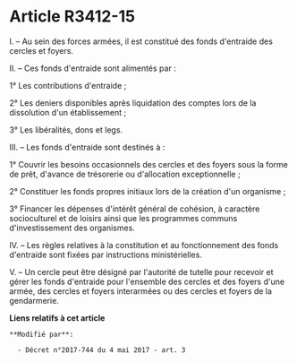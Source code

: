 # Article R3412-15

I. – Au sein des forces armées, il est constitué des fonds d'entraide des cercles et foyers.

II. – Ces fonds d'entraide sont alimentés par :

1° Les contributions d'entraide ;

2° Les deniers disponibles après liquidation des comptes lors de la dissolution d'un établissement ;

3° Les libéralités, dons et legs.

III. – Les fonds d'entraide sont destinés à :

1° Couvrir les besoins occasionnels des cercles et des foyers sous la forme de prêt, d'avance de trésorerie ou d'allocation
exceptionnelle ;

2° Constituer les fonds propres initiaux lors de la création d'un organisme ;

3° Financer les dépenses d'intérêt général de cohésion, à caractère socioculturel et de loisirs ainsi que les programmes
communs d'investissement des organismes.

IV. – Les règles relatives à la constitution et au fonctionnement des fonds d'entraide sont fixées par instructions
ministérielles.

V. – Un cercle peut être désigné par l'autorité de tutelle pour recevoir et gérer les fonds d'entraide pour l'ensemble des
cercles et des foyers d'une armée, des cercles et foyers interarmées ou des cercles et foyers de la gendarmerie.

**Liens relatifs à cet article**

	**Modifié par**:

	  - Décret n°2017-744 du 4 mai 2017 - art. 3
